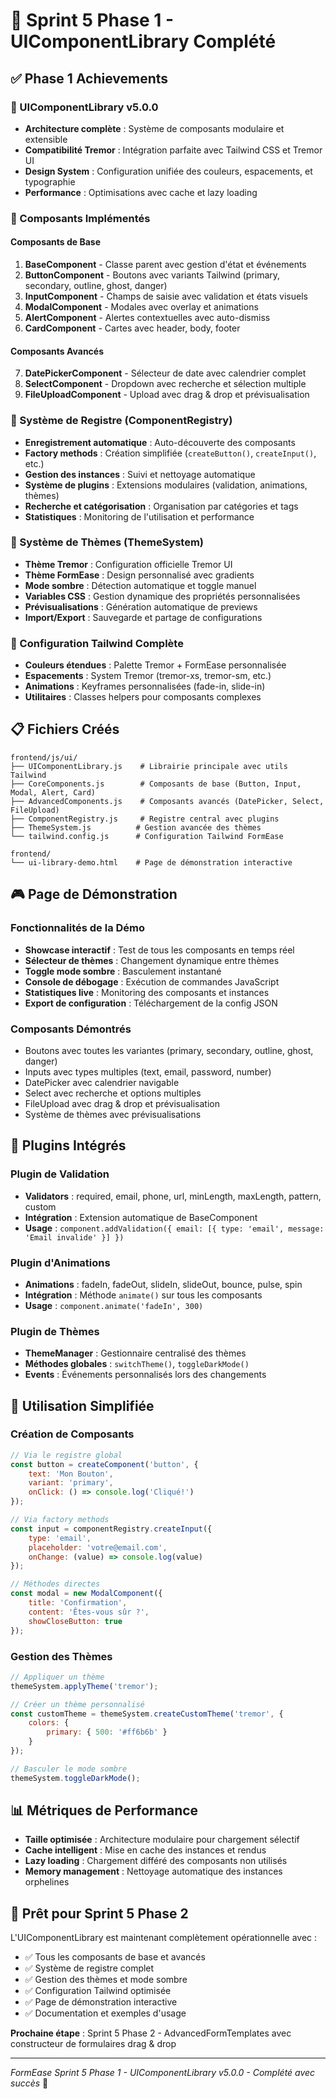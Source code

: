 # 🚀 Sprint 5 Phase 1 - UIComponentLibrary Complété

## ✅ Phase 1 Achievements

### 🎨 UIComponentLibrary v5.0.0
- **Architecture complète** : Système de composants modulaire et extensible
- **Compatibilité Tremor** : Intégration parfaite avec Tailwind CSS et Tremor UI
- **Design System** : Configuration unifiée des couleurs, espacements, et typographie
- **Performance** : Optimisations avec cache et lazy loading

### 🧩 Composants Implémentés

#### Composants de Base
1. **BaseComponent** - Classe parent avec gestion d'état et événements
2. **ButtonComponent** - Boutons avec variants Tailwind (primary, secondary, outline, ghost, danger)
3. **InputComponent** - Champs de saisie avec validation et états visuels
4. **ModalComponent** - Modales avec overlay et animations
5. **AlertComponent** - Alertes contextuelles avec auto-dismiss
6. **CardComponent** - Cartes avec header, body, footer

#### Composants Avancés
7. **DatePickerComponent** - Sélecteur de date avec calendrier complet
8. **SelectComponent** - Dropdown avec recherche et sélection multiple
9. **FileUploadComponent** - Upload avec drag & drop et prévisualisation

### 🎯 Système de Registre (ComponentRegistry)
- **Enregistrement automatique** : Auto-découverte des composants
- **Factory methods** : Création simplifiée (`createButton()`, `createInput()`, etc.)
- **Gestion des instances** : Suivi et nettoyage automatique
- **Système de plugins** : Extensions modulaires (validation, animations, thèmes)
- **Recherche et catégorisation** : Organisation par catégories et tags
- **Statistiques** : Monitoring de l'utilisation et performance

### 🎨 Système de Thèmes (ThemeSystem)
- **Thème Tremor** : Configuration officielle Tremor UI
- **Thème FormEase** : Design personnalisé avec gradients
- **Mode sombre** : Détection automatique et toggle manuel
- **Variables CSS** : Gestion dynamique des propriétés personnalisées
- **Prévisualisations** : Génération automatique de previews
- **Import/Export** : Sauvegarde et partage de configurations

### 🔧 Configuration Tailwind Complète
- **Couleurs étendues** : Palette Tremor + FormEase personnalisée
- **Espacements** : System Tremor (tremor-xs, tremor-sm, etc.)
- **Animations** : Keyframes personnalisées (fade-in, slide-in)
- **Utilitaires** : Classes helpers pour composants complexes

## 📋 Fichiers Créés

```
frontend/js/ui/
├── UIComponentLibrary.js    # Librairie principale avec utils Tailwind
├── CoreComponents.js        # Composants de base (Button, Input, Modal, Alert, Card)
├── AdvancedComponents.js    # Composants avancés (DatePicker, Select, FileUpload)
├── ComponentRegistry.js     # Registre central avec plugins
├── ThemeSystem.js          # Gestion avancée des thèmes
└── tailwind.config.js      # Configuration Tailwind FormEase

frontend/
└── ui-library-demo.html    # Page de démonstration interactive
```

## 🎮 Page de Démonstration

### Fonctionnalités de la Démo
- **Showcase interactif** : Test de tous les composants en temps réel
- **Sélecteur de thèmes** : Changement dynamique entre thèmes
- **Toggle mode sombre** : Basculement instantané
- **Console de débogage** : Exécution de commandes JavaScript
- **Statistiques live** : Monitoring des composants et instances
- **Export de configuration** : Téléchargement de la config JSON

### Composants Démontrés
- Boutons avec toutes les variantes (primary, secondary, outline, ghost, danger)
- Inputs avec types multiples (text, email, password, number)
- DatePicker avec calendrier navigable
- Select avec recherche et options multiples
- FileUpload avec drag & drop et prévisualisation
- Système de thèmes avec prévisualisations

## 🔌 Plugins Intégrés

### Plugin de Validation
- **Validators** : required, email, phone, url, minLength, maxLength, pattern, custom
- **Intégration** : Extension automatique de BaseComponent
- **Usage** : `component.addValidation({ email: [{ type: 'email', message: 'Email invalide' }] })`

### Plugin d'Animations
- **Animations** : fadeIn, fadeOut, slideIn, slideOut, bounce, pulse, spin
- **Intégration** : Méthode `animate()` sur tous les composants
- **Usage** : `component.animate('fadeIn', 300)`

### Plugin de Thèmes
- **ThemeManager** : Gestionnaire centralisé des thèmes
- **Méthodes globales** : `switchTheme()`, `toggleDarkMode()`
- **Events** : Événements personnalisés lors des changements

## 🎯 Utilisation Simplifiée

### Création de Composants
```javascript
// Via le registre global
const button = createComponent('button', {
    text: 'Mon Bouton',
    variant: 'primary',
    onClick: () => console.log('Cliqué!')
});

// Via factory methods
const input = componentRegistry.createInput({
    type: 'email',
    placeholder: 'votre@email.com',
    onChange: (value) => console.log(value)
});

// Méthodes directes
const modal = new ModalComponent({
    title: 'Confirmation',
    content: 'Êtes-vous sûr ?',
    showCloseButton: true
});
```

### Gestion des Thèmes
```javascript
// Appliquer un thème
themeSystem.applyTheme('tremor');

// Créer un thème personnalisé
const customTheme = themeSystem.createCustomTheme('tremor', {
    colors: {
        primary: { 500: '#ff6b6b' }
    }
});

// Basculer le mode sombre
themeSystem.toggleDarkMode();
```

## 📊 Métriques de Performance

- **Taille optimisée** : Architecture modulaire pour chargement sélectif
- **Cache intelligent** : Mise en cache des instances et rendus
- **Lazy loading** : Chargement différé des composants non utilisés
- **Memory management** : Nettoyage automatique des instances orphelines

## 🚀 Prêt pour Sprint 5 Phase 2

L'UIComponentLibrary est maintenant complètement opérationnelle avec :
- ✅ Tous les composants de base et avancés
- ✅ Système de registre complet
- ✅ Gestion des thèmes et mode sombre
- ✅ Configuration Tailwind optimisée
- ✅ Page de démonstration interactive
- ✅ Documentation et exemples d'usage

**Prochaine étape** : Sprint 5 Phase 2 - AdvancedFormTemplates avec constructeur de formulaires drag & drop

---

*FormEase Sprint 5 Phase 1 - UIComponentLibrary v5.0.0 - Complété avec succès* 🎉
